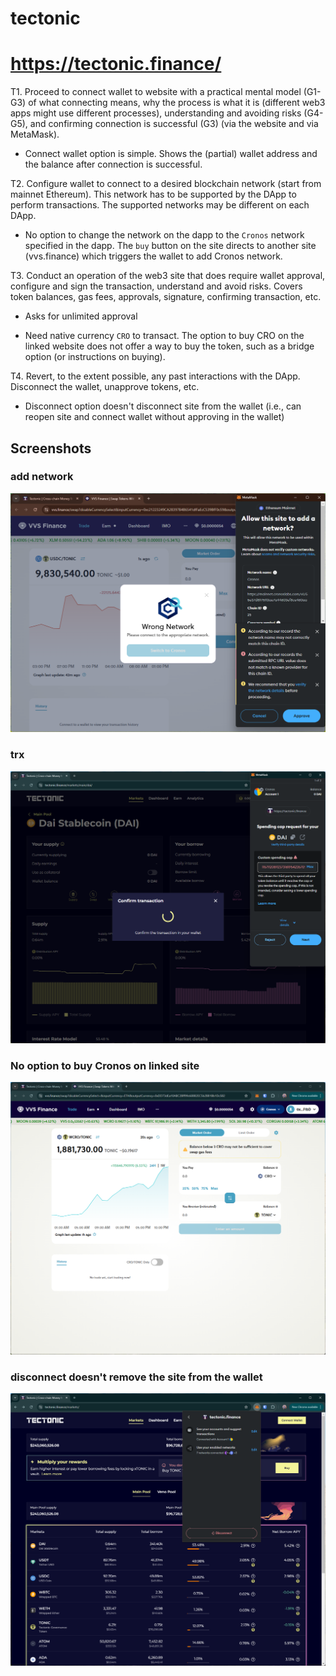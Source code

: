 # tectonic
# https://tectonic.finance/

T1. Proceed to connect wallet to website with a practical mental model (G1-G3) of what connecting means, why the process is what it is (different web3 apps might use different processes), understanding and avoiding risks (G4-G5), and confirming connection is successful (G3) (via the website and via MetaMask).

- Connect wallet option is simple. Shows the (partial) wallet address and the balance after connection is successful.

T2. Configure wallet to connect to a desired blockchain network (start from mainnet Ethereum). This network has to be supported by the DApp to perform transactions. The supported networks may be different on each DApp.

- No option to change the network on the dapp to the `Cronos` network specified in the dapp. The `buy` button on the site directs to another site (vvs.finance) which triggers the wallet to add Cronos network.


T3. Conduct an operation of the web3 site that does require wallet approval, configure and sign the transaction, understand and avoid risks. Covers token balances, gas fees, approvals, signature, confirming transaction, etc.

- Asks for unlimited approval

- Need native currency `CRO` to transact. The option to buy CRO on the linked website does not offer a way to buy the token, such as a bridge option (or instructions on buying).

T4. Revert, to the extent possible, any past interactions with the DApp. Disconnect the wallet, unapprove tokens, etc. 

- Disconnect option doesn't disconnect site from the wallet (i.e., can reopen site and connect wallet without approving in the wallet)


## Screenshots
### add network
![wallet](image-168.png)

### trx
![trx prompt](image-68.png)

### No option to buy Cronos on linked site
![buy cronos site](image-69.png)

### disconnect doesn't remove the site from the wallet
![wallet prompt](image-70.png)
